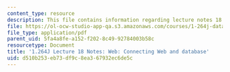 ```yaml
---
content_type: resource
description: This file contains information regarding lecture notes 18.
file: https://ol-ocw-studio-app-qa.s3.amazonaws.com/courses/1-264j-database-internet-and-systems-integration-technologies-fall-2013/d510b253eb73df9c8ea367932ec6de5c_MIT1_264JF13_lect_18.pdf
file_type: application/pdf
parent_uid: 5fa4a8fe-a152-f202-8c49-92784003b58c
resourcetype: Document
title: '1.264J Lecture 18 Notes: Web: Connecting Web and database'
uid: d510b253-eb73-df9c-8ea3-67932ec6de5c
---
```

